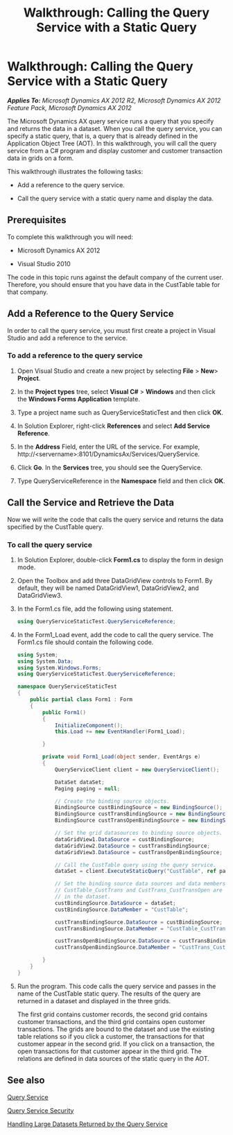 ﻿---
title: 'Walkthrough: Calling the Query Service with a Static Query'
TOCTitle: 'Walkthrough: Calling the Query Service with a Static Query'
ms:assetid: b1571cb5-08eb-403c-aeb6-1f3c0c7e3176
ms:mtpsurl: https://technet.microsoft.com/en-us/library/Gg863932(v=AX.60)
ms:contentKeyID: 35249738
ms.date: 11/07/2012
mtps_version: v=AX.60
dev_langs:
- csharp
---

# Walkthrough: Calling the Query Service with a Static Query 


_**Applies To:** Microsoft Dynamics AX 2012 R2, Microsoft Dynamics AX 2012 Feature Pack, Microsoft Dynamics AX 2012_

The Microsoft Dynamics AX query service runs a query that you specify and returns the data in a dataset. When you call the query service, you can specify a static query, that is, a query that is already defined in the Application Object Tree (AOT). In this walkthrough, you will call the query service from a C\# program and display customer and customer transaction data in grids on a form.

This walkthrough illustrates the following tasks:

  - Add a reference to the query service.

  - Call the query service with a static query name and display the data.

## Prerequisites

To complete this walkthrough you will need:

  - Microsoft Dynamics AX 2012

  - Visual Studio 2010

The code in this topic runs against the default company of the current user. Therefore, you should ensure that you have data in the CustTable table for that company.

## Add a Reference to the Query Service

In order to call the query service, you must first create a project in Visual Studio and add a reference to the service.

### To add a reference to the query service

1.  Open Visual Studio and create a new project by selecting **File** \> **New**\> **Project**.

2.  In the **Project types** tree, select **Visual C\#** \> **Windows** and then click the **Windows Forms Application** template.

3.  Type a project name such as QueryServiceStaticTest and then click **OK**.

4.  In Solution Explorer, right-click **References** and select **Add Service Reference**.

5.  In the **Address** Field, enter the URL of the service. For example, http://\<servername\>:8101/DynamicsAx/Services/QueryService.

6.  Click **Go**. In the **Services** tree, you should see the QueryService.

7.  Type QueryServiceReference in the **Namespace** field and then click **OK**.

## Call the Service and Retrieve the Data

Now we will write the code that calls the query service and returns the data specified by the CustTable query.

### To call the query service

1.  In Solution Explorer, double-click **Form1.cs** to display the form in design mode.

2.  Open the Toolbox and add three DataGridView controls to Form1. By default, they will be named DataGridView1, DataGridView2, and DataGridView3.

3.  In the Form1.cs file, add the following using statement.
    
    ``` csharp
    using QueryServiceStaticTest.QueryServiceReference;
    ```

4.  In the Form1\_Load event, add the code to call the query service. The Form1.cs file should contain the following code.
    
    ``` csharp
    using System;
    using System.Data;
    using System.Windows.Forms;
    using QueryServiceStaticTest.QueryServiceReference;
    
    namespace QueryServiceStaticTest
    {
        public partial class Form1 : Form
        {
            public Form1()
            {
                InitializeComponent();
                this.Load += new EventHandler(Form1_Load);
    
            }
    
            private void Form1_Load(object sender, EventArgs e)
            {
                QueryServiceClient client = new QueryServiceClient();
    
                DataSet dataSet;
                Paging paging = null;
    
                // Create the binding source objects.
                BindingSource custBindingSource = new BindingSource();
                BindingSource custTransBindingSource = new BindingSource();
                BindingSource custTransOpenBindingSource = new BindingSource();
    
                // Set the grid datasources to binding source objects.
                dataGridView1.DataSource = custBindingSource;
                dataGridView2.DataSource = custTransBindingSource;
                dataGridView3.DataSource = custTransOpenBindingSource;
    
                // Call the CustTable query using the query service.
                dataSet = client.ExecuteStaticQuery("CustTable", ref paging);
    
                // Set the binding source data sources and data members.
                // CustTable_CustTrans and CustTrans_CustTransOpen are table relations
                // in the dataset.
                custBindingSource.DataSource = dataSet;
                custBindingSource.DataMember = "CustTable";
    
                custTransBindingSource.DataSource = custBindingSource;
                custTransBindingSource.DataMember = "CustTable_CustTrans";
    
                custTransOpenBindingSource.DataSource = custTransBindingSource;
                custTransOpenBindingSource.DataMember = "CustTrans_CustTransOpen";
    
            }
        }
    }
    ```

5.  Run the program. This code calls the query service and passes in the name of the CustTable static query. The results of the query are returned in a dataset and displayed in the three grids.
    
    The first grid contains customer records, the second grid contains customer transactions, and the third grid contains open customer transactions. The grids are bound to the dataset and use the existing table relations so if you click a customer, the transactions for that customer appear in the second grid. If you click on a transaction, the open transactions for that customer appear in the third grid. The relations are defined in data sources of the static query in the AOT.

## See also

[Query Service](query-service.md)

[Query Service Security](query-service-security.md)

[Handling Large Datasets Returned by the Query Service](handling-large-datasets-returned-by-the-query-service.md)

